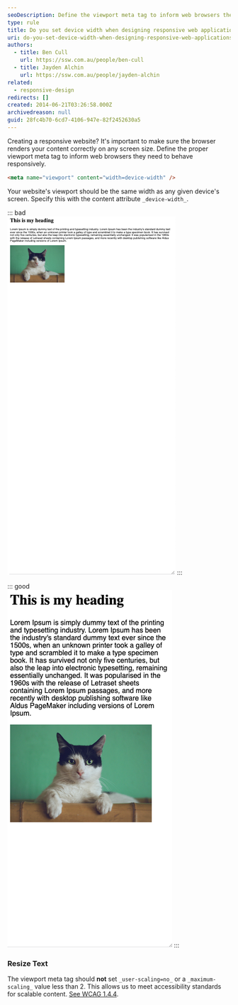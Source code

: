 ```yaml
---
seoDescription: Define the viewport meta tag to inform web browsers they need to behave responsively, setting the width equal to the device's screen size for proper rendering on any screen.
type: rule
title: Do you set device width when designing responsive web applications?
uri: do-you-set-device-width-when-designing-responsive-web-applications
authors:
  - title: Ben Cull
    url: https://ssw.com.au/people/ben-cull
  - title: Jayden Alchin
    url: https://ssw.com.au/people/jayden-alchin
related:
  - responsive-design
redirects: []
created: 2014-06-21T03:26:58.000Z
archivedreason: null
guid: 28fc4b70-6cd7-4106-947e-82f2452630a5
---
```


Creating a responsive website? It's important to make sure the browser renders your content correctly on any screen size. Define the proper viewport meta tag to inform web browsers they need to behave responsively.

<!--endintro-->

```html
<meta name="viewport" content="width=device-width" />
```

Your website's viewport should be the same width as any given device's screen. Specify this with the content attribute `_device-width_`.

::: bad  
![Figure: Bad example - No viewport meta tag](viewport-bad.png)
:::

::: good  
![Figure: Good example - Correct viewport meta tag](viewport-good.png)
:::

### Resize Text

The viewport meta tag should **not** set `_user-scaling=no_` or a `_maximum-scaling_` value less than 2. This allows us to meet accessibility standards for scalable content. [See WCAG 1.4.4](https://www.w3.org/WAI/WCAG21/Understanding/resize-text.html).
